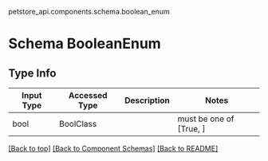 petstore_api.components.schema.boolean_enum
# Schema BooleanEnum

## Type Info
Input Type | Accessed Type | Description | Notes
------------ | ------------- | ------------- | -------------
bool | BoolClass |  | must be one of [True, ]

[[Back to top]](#top) [[Back to Component Schemas]](../../../README.md#Component-Schemas) [[Back to README]](../../../README.md)
